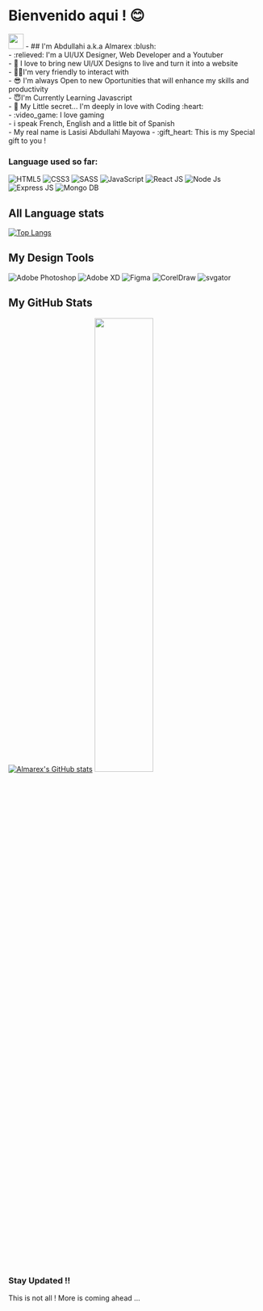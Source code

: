 # Bienvenido aqui ! 😊
<img src="https://raw.githubusercontent.com/aemmadi/aemmadi/master/wave.gif" width="30px">
- ## I'm Abdullahi a.k.a Almarex :blush: <br />
- :relieved: I'm a UI/UX Designer, Web Developer and a Youtuber <br />
- 🖤 I love to bring new UI/UX Designs to live and turn it into a website <br/>
- 🤪🤪I'm very friendly to interact with<br />
- 😎 I'm always Open to new Oportunities that will enhance my skills and productivity<br />
- 😇I'm Currently Learning Javascript <br />
- 🤫 My Little secret... I'm deeply in love with Coding :heart:<br />
- :video_game: I love gaming <br />
- i speak French, English and a little bit of Spanish<br />
- My real name is Lasisi Abdullahi Mayowa
- :gift_heart: This is my Special gift to you !


### Language used so far:
![HTML5](https://img.shields.io/badge/-HTML5-E34F26?style=flat-square&logo=html5&logoColor=white)
![CSS3](https://img.shields.io/badge/CSS3-1572B6?style=flat-square&logo=css3&logoColor=white)
![SASS](https://img.shields.io/badge/SASS-hotpink.svg?style=flat-square&logo=SASS&logoColor=white)
![JavaScript](https://img.shields.io/badge/-JavaScript-black?style=flat-square&logo=javascript)
![React JS](https://img.shields.io/badge/-React-black?style=flat-square&logo=react)
![Node Js](https://img.shields.io/badge/-NodeJs-E34F26?style=flat-square&logo=node)
![Express JS](https://img.shields.io/badge/-Express-CCFC6C?style=flat-square&logo=express)
![Mongo DB](https://img.shields.io/badge/-MongoDB-E34F26?style=flat-square&logo=mongo)

## All Language stats
[![Top Langs](https://github-readme-stats.vercel.app/api/top-langs/?username=Almarex-Web-Dev&layout=compact)](https://github.com/Almarex-Web-Dev/github-readme-stats)

## My Design Tools
![Adobe Photoshop](https://img.shields.io/badge/adobephotoshop-%2331A8FF.svg?style=flat-square&logo=adobephotoshop&logoColor=white)
![Adobe XD](https://img.shields.io/badge/Adobe%20XD-470137?style=flat-square&logo=Adobe%20XD&logoColor=#FF61F6)
![Figma](https://img.shields.io/badge/figma-%23F24E1E.svg?style=flat-square&logo=figma&logoColor=white)
![CorelDraw](https://img.shields.io/badge/Corel-Draw-%23F24E1E.svg?style=flat-square&logo=Corel-Draw&logoColor=#cc6c06)
![svgator](https://img.shields.io/badge/svgator-%23F24E1E.svg?style=flat-square&logo=svgator&logoColor=white)


## My GitHub Stats
[![Almarex's GitHub stats](https://github-readme-stats.vercel.app/api?username=Almarex-Web-Dev&show_icons=true&theme=gruvbox)](https://github.com/Almarex-Web-Dev/github-readme-stats)
<img width="48%" src="https://github-readme-streak-stats.herokuapp.com/?user=Almarex-Web-Dev&theme=onedark" />


### Stay Updated !!

<p>This is not all ! More is coming ahead ... </p>
